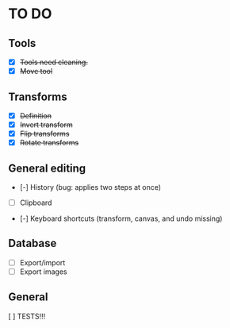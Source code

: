 # TO DO

## Tools
- [x] ~~Tools need cleaning.~~
- [x] ~~Move tool~~

## Transforms
- [x] ~~Definition~~
- [x] ~~Invert transform~~
- [x] ~~Flip transforms~~
- [x] ~~Rotate transforms~~

## General editing
- [-] History (bug: applies two steps at once)
- [ ] Clipboard
- [-] Keyboard shortcuts (transform, canvas, and undo missing)

## Database
- [ ] Export/import
- [ ] Export images

## General
[ ] TESTS!!!